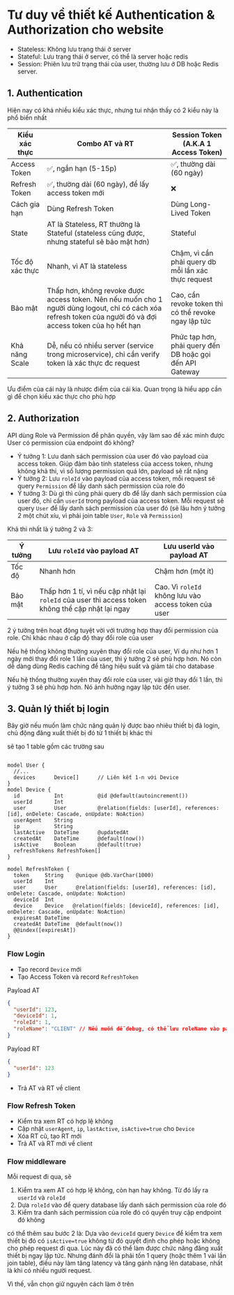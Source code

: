 # Tư duy về thiết kế Authentication & Authorization cho website

- Stateless: Không lưu trạng thái ở server
- Stateful: Lưu trạng thái ở server, có thể là server hoặc redis
- Session: Phiên lưu trữ trạng thái của user, thường lưu ở DB hoặc Redis server.

## 1. Authentication

Hiện nay có khá nhiều kiểu xác thực, nhưng tui nhận thấy có 2 kiểu này là phổ biến nhất

| Kiểu xác thực   | Combo AT và RT                                                                                                                                                | Session Token (A.K.A 1 Access Token)                     |
| --------------- | ------------------------------------------------------------------------------------------------------------------------------------------------------------- | -------------------------------------------------------- |
| Access Token    | ✅, ngắn hạn (5-15p)                                                                                                                                          | ✅, thường dài (60 ngày)                                 |
| Refresh Token   | ✅, thường dài (60 ngày), để lấy access token mới                                                                                                             | ❌                                                       |
| Cách gia hạn    | Dùng Refresh Token                                                                                                                                            | Dùng Long-Lived Token                                    |
| State           | AT là Stateless, RT thường là Stateful (stateless cũng được, nhưng stateful sẽ bảo mật hơn)                                                                   | Stateful                                                 |
| Tốc độ xác thực | Nhanh, vì AT là stateless                                                                                                                                     | Chậm, vì cần phải query db mỗi lần xác thực request      |
| Bảo mật         | Thấp hơn, không revoke được access token. Nên nếu muốn cho 1 người dùng logout, chỉ có cách xóa refresh token của người đó và đợi access token của họ hết hạn | Cao, cần revoke token thì có thể revoke ngay lập tức     |
| Khả năng Scale  | Dễ, nếu có nhiều server (service trong microservice), chỉ cần verify token là xác thực đc request                                                             | Phức tạp hơn, phải query đến DB hoặc gọi đến API Gateway |

Ưu điểm của cái này là nhược điểm của cái kia. Quan trọng là hiểu app cần gì để chọn kiểu xác thực cho phù hợp

## 2. Authorization

API dùng Role và Permission để phân quyền, vậy làm sao để xác minh được User có permission của endpoint đó không?

- Ý tưởng 1: Lưu danh sách permission của user đó vào payload của access token. Giúp đảm bảo tính stateless của access token, nhưng không khả thi, vì số lượng permission quá lớn, payload sẽ rất nặng
- Ý tưởng 2: Lưu `roleId` vào payload của access token, mỗi request sẽ query `Permission` để lấy danh sách permission của role đó
- Ý tưởng 3: Dù gì thì cũng phải query db để lấy danh sách permission của user đó, chỉ cần `userId` trong payload của access token. Mỗi request sẽ query `User` để lấy danh sách permission của user đó (sẽ lâu hơn ý tưởng 2 một chút xíu, vì phải join table `User`, `Role` và `Permission`)

Khả thi nhất là ý tưởng 2 và 3:

| Ý tưởng | Lưu `roleId` vào payload AT                                                                       | Lưu userId vào payload AT                            |
| ------- | ------------------------------------------------------------------------------------------------- | ---------------------------------------------------- |
| Tốc độ  | Nhanh hơn                                                                                         | Chậm hơn (một ít)                                    |
| Bảo mật | Thấp hơn 1 tí, vì nếu cập nhật lại `roleId` của user thì access token không thể cập nhật lại ngay | Cao. Vì `roleId` không lưu vào access token của user |

2 ý tưởng trên hoạt động tuyệt vời với trường hợp thay đổi permission của role. Chỉ khác nhau ở cấp độ thay đổi role của user

Nếu hệ thống không thường xuyên thay đổi role của user, Ví dụ như hơn 1 ngày mới thay đổi role 1 lần của user, thì ý tưởng 2 sẽ phù hợp hơn. Nó còn dễ dàng dùng Redis caching để tăng hiệu suất và giảm tải cho database

Nếu hệ thống thường xuyên thay đổi role của user, vài giờ thay đổi 1 lần, thì ý tưởng 3 sẽ phù hợp hơn. Nó ảnh hưởng ngay lập tức đến user.

## 3. Quản lý thiết bị login

Bây giờ nếu muốn làm chức năng quản lý được bao nhiêu thiết bị đã login, chủ động đăng xuất thiết bị đó từ 1 thiết bị khác thì

sẽ tạo 1 table gồm các trường sau

```prisma

model User {
  //...
  devices      Device[]      // Liên kết 1-n với Device
}
model Device {
  id           Int           @id @default(autoincrement())
  userId       Int
  user         User          @relation(fields: [userId], references: [id], onDelete: Cascade, onUpdate: NoAction)
  userAgent    String
  ip           String
  lastActive   DateTime      @updatedAt
  createdAt    DateTime      @default(now())
  isActive     Boolean       @default(true)
  refreshTokens RefreshToken[]
}

model RefreshToken {
  token     String    @unique @db.VarChar(1000)
  userId    Int
  user      User      @relation(fields: [userId], references: [id], onDelete: Cascade, onUpdate: NoAction)
  deviceId  Int
  device    Device   @relation(fields: [deviceId], references: [id],  onDelete: Cascade, onUpdate: NoAction)
  expiresAt DateTime
  createdAt DateTime  @default(now())
  @@index([expiresAt])
}
```

### Flow Login

- Tạo record `Device` mới
- Tạo Access Token và record `RefreshToken`

Payload AT

```json
{
  "userId": 123,
  "deviceId": 1,
  "roleId": 1,
  "roleName": "CLIENT" // Nếu muốn dễ debug, có thể lưu roleName vào payload AT, còn không thì `roleId` là đủ
}
```

Payload RT

```json
{
  "userId": 123
}
```

- Trả AT và RT về client

### Flow Refresh Token

- Kiểm tra xem RT có hợp lệ không
- Cập nhật `userAgent`, `ip`, `lastActive`, `isActive=true` cho `Device`
- Xóa RT cũ, tạo RT mới
- Trả AT và RT mới về client

### Flow middleware

Mỗi request đi qua, sẽ

1. Kiểm tra xem AT có hợp lệ không, còn hạn hay không. Từ đó lấy ra `userId` và `roleId`
2. Dựa `roleId` vào để query database lấy danh sách permission của role đó
3. Kiểm tra danh sách permission của role đó có quyền truy cập endpoint đó không

có thể thêm sau bước 2 là: Dựa vào `deviceId` query `Device` để kiểm tra xem thiết bị đó có `isActive=true` không từ đó quyết định cho phép hoặc không cho phép request đi qua. Lúc này đã có thể làm được chức năng đăng xuất thiết bị ngay lập tức. Nhưng đánh đổi là phải tốn 1 query (hoặc thêm 1 vài lần join table), điều này làm tăng latency và tăng gánh nặng lên database, nhất là khi có nhiều người request.

Vì thế, vẫn chọn giữ nguyên cách làm ở trên
